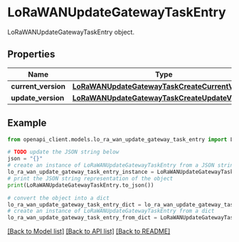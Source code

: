 # LoRaWANUpdateGatewayTaskEntry

LoRaWANUpdateGatewayTaskEntry object.

## Properties

Name | Type | Description | Notes
------------ | ------------- | ------------- | -------------
**current_version** | [**LoRaWANUpdateGatewayTaskCreateCurrentVersion**](LoRaWANUpdateGatewayTaskCreateCurrentVersion.md) |  | [optional] 
**update_version** | [**LoRaWANUpdateGatewayTaskCreateUpdateVersion**](LoRaWANUpdateGatewayTaskCreateUpdateVersion.md) |  | [optional] 

## Example

```python
from openapi_client.models.lo_ra_wan_update_gateway_task_entry import LoRaWANUpdateGatewayTaskEntry

# TODO update the JSON string below
json = "{}"
# create an instance of LoRaWANUpdateGatewayTaskEntry from a JSON string
lo_ra_wan_update_gateway_task_entry_instance = LoRaWANUpdateGatewayTaskEntry.from_json(json)
# print the JSON string representation of the object
print(LoRaWANUpdateGatewayTaskEntry.to_json())

# convert the object into a dict
lo_ra_wan_update_gateway_task_entry_dict = lo_ra_wan_update_gateway_task_entry_instance.to_dict()
# create an instance of LoRaWANUpdateGatewayTaskEntry from a dict
lo_ra_wan_update_gateway_task_entry_from_dict = LoRaWANUpdateGatewayTaskEntry.from_dict(lo_ra_wan_update_gateway_task_entry_dict)
```
[[Back to Model list]](../README.md#documentation-for-models) [[Back to API list]](../README.md#documentation-for-api-endpoints) [[Back to README]](../README.md)


